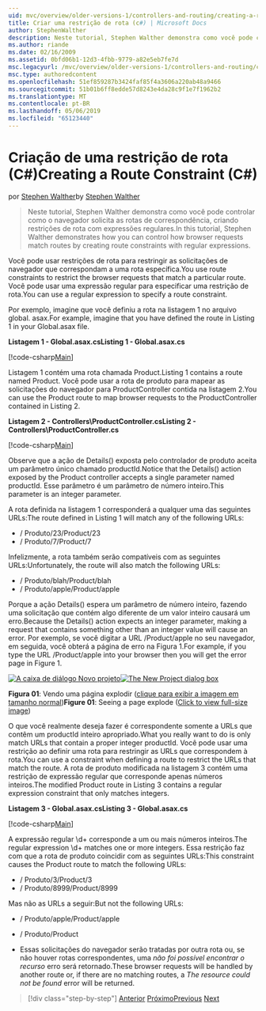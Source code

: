```yaml
---
uid: mvc/overview/older-versions-1/controllers-and-routing/creating-a-route-constraint-cs
title: Criar uma restrição de rota (c#) | Microsoft Docs
author: StephenWalther
description: Neste tutorial, Stephen Walther demonstra como você pode controlar como o navegador solicita as rotas de correspondência, criando restrições de rota com expressões regulares.
ms.author: riande
ms.date: 02/16/2009
ms.assetid: 0bfd06b1-12d3-4fbb-9779-a82e5eb7fe7d
msc.legacyurl: /mvc/overview/older-versions-1/controllers-and-routing/creating-a-route-constraint-cs
msc.type: authoredcontent
ms.openlocfilehash: 51ef859287b3424faf85f4a3606a220ab48a9466
ms.sourcegitcommit: 51b01b6ff8edde57d8243e4da28c9f1e7f1962b2
ms.translationtype: MT
ms.contentlocale: pt-BR
ms.lasthandoff: 05/06/2019
ms.locfileid: "65123440"
---
```

# <a name="creating-a-route-constraint-c"></a><span data-ttu-id="b404c-103">Criação de uma restrição de rota (C#)</span><span class="sxs-lookup"><span data-stu-id="b404c-103">Creating a Route Constraint (C#)</span></span>

<span data-ttu-id="b404c-104">por [Stephen Walther](https://github.com/StephenWalther)</span><span class="sxs-lookup"><span data-stu-id="b404c-104">by [Stephen Walther](https://github.com/StephenWalther)</span></span>

> <span data-ttu-id="b404c-105">Neste tutorial, Stephen Walther demonstra como você pode controlar como o navegador solicita as rotas de correspondência, criando restrições de rota com expressões regulares.</span><span class="sxs-lookup"><span data-stu-id="b404c-105">In this tutorial, Stephen Walther demonstrates how you can control how browser requests match routes by creating route constraints with regular expressions.</span></span>

<span data-ttu-id="b404c-106">Você pode usar restrições de rota para restringir as solicitações de navegador que correspondam a uma rota específica.</span><span class="sxs-lookup"><span data-stu-id="b404c-106">You use route constraints to restrict the browser requests that match a particular route.</span></span> <span data-ttu-id="b404c-107">Você pode usar uma expressão regular para especificar uma restrição de rota.</span><span class="sxs-lookup"><span data-stu-id="b404c-107">You can use a regular expression to specify a route constraint.</span></span>

<span data-ttu-id="b404c-108">Por exemplo, imagine que você definiu a rota na listagem 1 no arquivo global. asax.</span><span class="sxs-lookup"><span data-stu-id="b404c-108">For example, imagine that you have defined the route in Listing 1 in your Global.asax file.</span></span>

<span data-ttu-id="b404c-109">**Listagem 1 - Global.asax.cs**</span><span class="sxs-lookup"><span data-stu-id="b404c-109">**Listing 1 - Global.asax.cs**</span></span>

[!code-csharp[Main](creating-a-route-constraint-cs/samples/sample1.cs)]

<span data-ttu-id="b404c-110">Listagem 1 contém uma rota chamada Product.</span><span class="sxs-lookup"><span data-stu-id="b404c-110">Listing 1 contains a route named Product.</span></span> <span data-ttu-id="b404c-111">Você pode usar a rota de produto para mapear as solicitações do navegador para ProductController contida na listagem 2.</span><span class="sxs-lookup"><span data-stu-id="b404c-111">You can use the Product route to map browser requests to the ProductController contained in Listing 2.</span></span>

<span data-ttu-id="b404c-112">**Listagem 2 - Controllers\ProductController.cs**</span><span class="sxs-lookup"><span data-stu-id="b404c-112">**Listing 2 - Controllers\ProductController.cs**</span></span>

[!code-csharp[Main](creating-a-route-constraint-cs/samples/sample2.cs)]

<span data-ttu-id="b404c-113">Observe que a ação de Details() exposta pelo controlador de produto aceita um parâmetro único chamado productId.</span><span class="sxs-lookup"><span data-stu-id="b404c-113">Notice that the Details() action exposed by the Product controller accepts a single parameter named productId.</span></span> <span data-ttu-id="b404c-114">Esse parâmetro é um parâmetro de número inteiro.</span><span class="sxs-lookup"><span data-stu-id="b404c-114">This parameter is an integer parameter.</span></span>

<span data-ttu-id="b404c-115">A rota definida na listagem 1 corresponderá a qualquer uma das seguintes URLs:</span><span class="sxs-lookup"><span data-stu-id="b404c-115">The route defined in Listing 1 will match any of the following URLs:</span></span>

- <span data-ttu-id="b404c-116">/ Produto/23</span><span class="sxs-lookup"><span data-stu-id="b404c-116">/Product/23</span></span>
- <span data-ttu-id="b404c-117">/ Produto/7</span><span class="sxs-lookup"><span data-stu-id="b404c-117">/Product/7</span></span>

<span data-ttu-id="b404c-118">Infelizmente, a rota também serão compatíveis com as seguintes URLs:</span><span class="sxs-lookup"><span data-stu-id="b404c-118">Unfortunately, the route will also match the following URLs:</span></span>

- <span data-ttu-id="b404c-119">/ Produto/blah</span><span class="sxs-lookup"><span data-stu-id="b404c-119">/Product/blah</span></span>
- <span data-ttu-id="b404c-120">/ Produto/apple</span><span class="sxs-lookup"><span data-stu-id="b404c-120">/Product/apple</span></span>

<span data-ttu-id="b404c-121">Porque a ação Details() espera um parâmetro de número inteiro, fazendo uma solicitação que contém algo diferente de um valor inteiro causará um erro.</span><span class="sxs-lookup"><span data-stu-id="b404c-121">Because the Details() action expects an integer parameter, making a request that contains something other than an integer value will cause an error.</span></span> <span data-ttu-id="b404c-122">Por exemplo, se você digitar a URL /Product/apple no seu navegador, em seguida, você obterá a página de erro na Figura 1.</span><span class="sxs-lookup"><span data-stu-id="b404c-122">For example, if you type the URL /Product/apple into your browser then you will get the error page in Figure 1.</span></span>

<span data-ttu-id="b404c-123">[![A caixa de diálogo Novo projeto](creating-a-route-constraint-cs/_static/image1.jpg)](creating-a-route-constraint-cs/_static/image1.png)</span><span class="sxs-lookup"><span data-stu-id="b404c-123">[![The New Project dialog box](creating-a-route-constraint-cs/_static/image1.jpg)](creating-a-route-constraint-cs/_static/image1.png)</span></span>

<span data-ttu-id="b404c-124">**Figura 01**: Vendo uma página explodir ([clique para exibir a imagem em tamanho normal](creating-a-route-constraint-cs/_static/image2.png))</span><span class="sxs-lookup"><span data-stu-id="b404c-124">**Figure 01**: Seeing a page explode ([Click to view full-size image](creating-a-route-constraint-cs/_static/image2.png))</span></span>

<span data-ttu-id="b404c-125">O que você realmente deseja fazer é correspondente somente a URLs que contêm um productId inteiro apropriado.</span><span class="sxs-lookup"><span data-stu-id="b404c-125">What you really want to do is only match URLs that contain a proper integer productId.</span></span> <span data-ttu-id="b404c-126">Você pode usar uma restrição ao definir uma rota para restringir as URLs que correspondem à rota.</span><span class="sxs-lookup"><span data-stu-id="b404c-126">You can use a constraint when defining a route to restrict the URLs that match the route.</span></span> <span data-ttu-id="b404c-127">A rota de produto modificada na listagem 3 contém uma restrição de expressão regular que corresponde apenas números inteiros.</span><span class="sxs-lookup"><span data-stu-id="b404c-127">The modified Product route in Listing 3 contains a regular expression constraint that only matches integers.</span></span>

<span data-ttu-id="b404c-128">**Listagem 3 - Global.asax.cs**</span><span class="sxs-lookup"><span data-stu-id="b404c-128">**Listing 3 - Global.asax.cs**</span></span>

[!code-csharp[Main](creating-a-route-constraint-cs/samples/sample3.cs)]

<span data-ttu-id="b404c-129">A expressão regular \d+ corresponde a um ou mais números inteiros.</span><span class="sxs-lookup"><span data-stu-id="b404c-129">The regular expression \d+ matches one or more integers.</span></span> <span data-ttu-id="b404c-130">Essa restrição faz com que a rota de produto coincidir com as seguintes URLs:</span><span class="sxs-lookup"><span data-stu-id="b404c-130">This constraint causes the Product route to match the following URLs:</span></span>

- <span data-ttu-id="b404c-131">/ Produto/3</span><span class="sxs-lookup"><span data-stu-id="b404c-131">/Product/3</span></span>
- <span data-ttu-id="b404c-132">/ Produto/8999</span><span class="sxs-lookup"><span data-stu-id="b404c-132">/Product/8999</span></span>

<span data-ttu-id="b404c-133">Mas não as URLs a seguir:</span><span class="sxs-lookup"><span data-stu-id="b404c-133">But not the following URLs:</span></span>

- <span data-ttu-id="b404c-134">/ Produto/apple</span><span class="sxs-lookup"><span data-stu-id="b404c-134">/Product/apple</span></span>
- <span data-ttu-id="b404c-135">/ Produto</span><span class="sxs-lookup"><span data-stu-id="b404c-135">/Product</span></span>

- <span data-ttu-id="b404c-136">Essas solicitações do navegador serão tratadas por outra rota ou, se não houver rotas correspondentes, uma *não foi possível encontrar o recurso* erro será retornado.</span><span class="sxs-lookup"><span data-stu-id="b404c-136">These browser requests will be handled by another route or, if there are no matching routes, a *The resource could not be found* error will be returned.</span></span>

> [!div class="step-by-step"]
> <span data-ttu-id="b404c-137">[Anterior](creating-custom-routes-cs.md)
> [Próximo](creating-a-custom-route-constraint-cs.md)</span><span class="sxs-lookup"><span data-stu-id="b404c-137">[Previous](creating-custom-routes-cs.md)
[Next](creating-a-custom-route-constraint-cs.md)</span></span>
